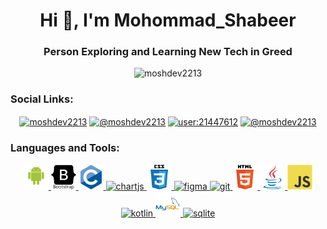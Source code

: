 <h1 align="center">Hi 👋, I'm Mohommad_Shabeer</h1>
<h3 align="center">Person Exploring and Learning New Tech in Greed</h3>

<p align="center"> <img src="https://komarev.com/ghpvc/?username=moshdev2213&label=Profile%20views&color=0e75b6&style=flat" alt="moshdev2213" /> </p>

<!--
- 🔭 I’m currently working on [Touristo](https://github.com/MOSH2213/Touristo)

- 🌱 I’m currently learning **Kotlin , Android**

- 👯 I’m looking to collaborate on [Greeter](https://github.com/MOSH2213/Greeter)

- 💬 Ask me about **Java😥**

- 📫 How to reach me **moshdev2213@gmail.com**

- ⚡ Fun fact **I Hate Grades😅**
-->
<h3 align="left">Social Links:</h3>
<p align="center">
<a href="https://twitter.com/moshdev2213" target="blank"><img align="center" src="https://raw.githubusercontent.com/rahuldkjain/github-profile-readme-generator/master/src/images/icons/Social/twitter.svg" alt="moshdev2213" height="30" width="40" /></a>
<a href="https://linkedin.com/in/@moshdev2213" target="blank"><img align="center" src="https://raw.githubusercontent.com/rahuldkjain/github-profile-readme-generator/master/src/images/icons/Social/linked-in-alt.svg" alt="@moshdev2213" height="30" width="40" /></a>
<a href="https://stackoverflow.com/users/user:21447612" target="blank"><img align="center" src="https://raw.githubusercontent.com/rahuldkjain/github-profile-readme-generator/master/src/images/icons/Social/stack-overflow.svg" alt="user:21447612" height="30" width="40" /></a>
<a href="https://www.hackerrank.com/@moshdev2213" target="blank"><img align="center" src="https://raw.githubusercontent.com/rahuldkjain/github-profile-readme-generator/master/src/images/icons/Social/hackerrank.svg" alt="@moshdev2213" height="30" width="40" /></a>
</p>

<h3 align="left">Languages and Tools:</h3>
<p align="center"> <a href="https://developer.android.com" target="_blank" rel="noreferrer"> <img src="https://raw.githubusercontent.com/devicons/devicon/master/icons/android/android-original-wordmark.svg" alt="android" width="40" height="40"/> </a> <a href="https://getbootstrap.com" target="_blank" rel="noreferrer"> <img src="https://raw.githubusercontent.com/devicons/devicon/master/icons/bootstrap/bootstrap-plain-wordmark.svg" alt="bootstrap" width="40" height="40"/> </a> <a href="https://www.cprogramming.com/" target="_blank" rel="noreferrer"> <img src="https://raw.githubusercontent.com/devicons/devicon/master/icons/c/c-original.svg" alt="c" width="40" height="40"/> </a> <a href="https://www.chartjs.org" target="_blank" rel="noreferrer"> <img src="https://www.chartjs.org/media/logo-title.svg" alt="chartjs" width="40" height="40"/> </a> <a href="https://www.w3schools.com/css/" target="_blank" rel="noreferrer"> <img src="https://raw.githubusercontent.com/devicons/devicon/master/icons/css3/css3-original-wordmark.svg" alt="css3" width="40" height="40"/> </a> <a href="https://www.figma.com/" target="_blank" rel="noreferrer"> <img src="https://www.vectorlogo.zone/logos/figma/figma-icon.svg" alt="figma" width="40" height="40"/> </a> <a href="https://git-scm.com/" target="_blank" rel="noreferrer"> <img src="https://www.vectorlogo.zone/logos/git-scm/git-scm-icon.svg" alt="git" width="40" height="40"/> </a> <a href="https://www.w3.org/html/" target="_blank" rel="noreferrer"> <img src="https://raw.githubusercontent.com/devicons/devicon/master/icons/html5/html5-original-wordmark.svg" alt="html5" width="40" height="40"/> </a> <a href="https://www.java.com" target="_blank" rel="noreferrer"> <img src="https://raw.githubusercontent.com/devicons/devicon/master/icons/java/java-original.svg" alt="java" width="40" height="40"/> </a> <a href="https://developer.mozilla.org/en-US/docs/Web/JavaScript" target="_blank" rel="noreferrer"> <img src="https://raw.githubusercontent.com/devicons/devicon/master/icons/javascript/javascript-original.svg" alt="javascript" width="40" height="40"/> </a> <a href="https://kotlinlang.org" target="_blank" rel="noreferrer"> <img src="https://www.vectorlogo.zone/logos/kotlinlang/kotlinlang-icon.svg" alt="kotlin" width="40" height="40"/> </a> <a href="https://www.mysql.com/" target="_blank" rel="noreferrer"> <img src="https://raw.githubusercontent.com/devicons/devicon/master/icons/mysql/mysql-original-wordmark.svg" alt="mysql" width="40" height="40"/> </a> <a href="https://www.sqlite.org/" target="_blank" rel="noreferrer"> <img src="https://www.vectorlogo.zone/logos/sqlite/sqlite-icon.svg" alt="sqlite" width="40" height="40"/> </a> </p>

<!--<p><img align="left" src="https://github-readme-stats.vercel.app/api/top-langs?username=moshdev2213&show_icons=true&locale=en&layout=compact" alt="moshdev2213" /></p>

<p>&nbsp;<img align="right" src="https://github-readme-stats.vercel.app/api?username=moshdev2213&show_icons=true&locale=en" alt="moshdev2213" /></p>
</br>
<p><img align="center" src="https://github-readme-streak-stats.herokuapp.com/?user=moshdev2213&" alt="moshdev2213" /></p>-->
